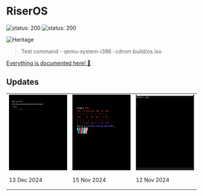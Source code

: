 # RiserOS
![status: 200](https://img.shields.io/badge/status-active-green)
![status: 200](https://img.shields.io/badge/dev_environment-linux-blue)


![Heritage](https://github.com/user-attachments/assets/dd99b032-407d-4878-a94e-7c0d434302d9)


<!-- ![riser_lang (2)](https://github.com/user-attachments/assets/556eafef-ee33-47fc-a095-f3917c8e3e56) -->

<!-- ![riseros](https://github.com/user-attachments/assets/5ed93375-26ba-4e14-aea2-3c5fde31d186) -->

> Test command - qemu-system-i386 -cdrom build/os.iso

[Everything is documented here! 🔗](https://chauhansumitdev.github.io/riser-OS/)


## Updates
<table>
  <tr>
    <td>
      <img src="gallery/println.png" alt="riseros" width="400" height="200">
      <p>13 Dec 2024</p>
    </td>
    <td>
      <img src="gallery/vga.png" alt="riseros" width="400" height="200">
      <p>15 Nov 2024</p>
    </td>
    <td>
      <img src="gallery/hello.png" alt="riser_os" width="400" height="200">
      <p>12 Nov 2024</p>
    </td>
  </tr>
</table>



